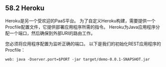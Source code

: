 ## 58.2 Heroku

Heroku是另一个受欢迎的PaaS平台。 为了自定义Heroku构建，需要提供一个Procfile配置文件，它提供部署应用程序所需的指令。 Heroku为Java应用程序分配一个端口，然后确保到外部URI的路由工作。

您必须将应用程序配置为监听正确的端口。 以下是我们的初始化REST应用程序的Procfile：

```
web: java -Dserver.port=$PORT -jar target/demo-0.0.1-SNAPSHOT.jar
```



